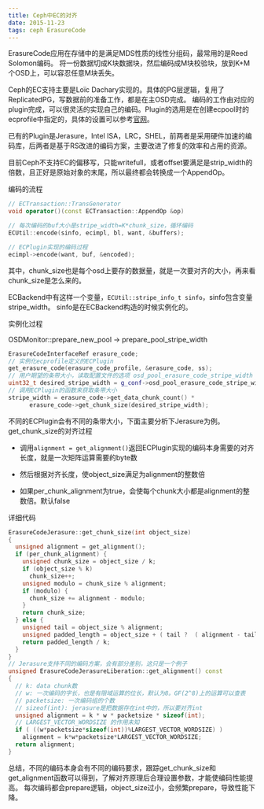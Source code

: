 ```yaml
---
title: Ceph中EC的对齐
date: 2015-11-23
tags: ceph ErasureCode
---
```


ErasureCode应用在存储中的是满足MDS性质的线性分组码，最常用的是Reed Solomon编码。 将一份数据切成K块数据块，然后编码成M块校验块，放到K+M个OSD上，可以容忍任意M块丢失。

Ceph的EC支持主要是Loïc Dachary实现的。具体的PG层逻辑，复用了ReplicatedPG，写数据前的准备工作，都是在主OSD完成。
编码的工作由对应的plugin完成，可以很灵活的实现自己的编码。Plugin的选用是在创建ecpool时的ecprofile中指定的，具体的设置可以参考[官网](http://docs.ceph.com/docs/master/rados/operations/erasure-code/)。

已有的Plugin是Jerasure，Intel ISA，LRC，SHEL，前两者是采用硬件加速的编码库，后两者是基于RS改进的编码方案，主要改进了修复的效率和占用的资源。

<!--more-->

目前Ceph不支持EC的偏移写，只能writefull，或者offset要满足是strip_width的倍数，且正好是原始对象的末尾，所以最终都会转换成一个AppendOp。

编码的流程

```C++
// ECTransaction::TransGenerator
void operator()(const ECTransaction::AppendOp &op)

// 每次编码的buf大小是stripe_width=K*chunk_size，循环编码
ECUtil::encode(sinfo, ecimpl, bl, want, &buffers);

// ECPlugin实现的编码过程
ecimpl->encode(want, buf, &encoded);
```

其中，chunk_size也是每个osd上要存的数据量，就是一次要对齐的大小，再来看chunk_size是怎么来的。

ECBackend中有这样一个变量，`ECUtil::stripe_info_t sinfo`，sinfo包含变量stripe_width。
sinfo是在ECBackend构造的时候实例化的。

实例化过程

OSDMonitor::prepare_new_pool -> prepare_pool_stripe_width

```c++
ErasureCodeInterfaceRef erasure_code;
// 实例化ecprofile定义的ECPlugin
get_erasure_code(erasure_code_profile, &erasure_code, ss);
// 用户期望的条带大小，读取配置文件的选项 osd_pool_erasure_code_stripe_width
uint32_t desired_stripe_width = g_conf->osd_pool_erasure_code_stripe_width;
// 调用ECPlugin的函数来获取条带大小
stripe_width = erasure_code->get_data_chunk_count() *
      erasure_code->get_chunk_size(desired_stripe_width);
```

不同的ECPlugin会有不同的条带大小，下面主要分析下Jerasure为例。get_chunk_size的对齐过程

* 调用`alignment = get_alignment()`返回ECPlugin实现的编码本身需要的对齐长度，就是一次矩阵运算需要的byte数

* 然后根据对齐长度，使object_size满足为alignment的整数倍

* 如果per_chunk_alignment为true，会使每个chunk大小都是alignment的整数倍。默认false

详细代码

```c++
ErasureCodeJerasure::get_chunk_size(int object_size)
{
  unsigned alignment = get_alignment();
  if (per_chunk_alignment) {
    unsigned chunk_size = object_size / k;
    if (object_size % k)
      chunk_size++;
    unsigned modulo = chunk_size % alignment;
    if (modulo) {
      chunk_size += alignment - modulo;
    }
    return chunk_size;
  } else {
    unsigned tail = object_size % alignment;
    unsigned padded_length = object_size + ( tail ?  ( alignment - tail ) : 0 );
    return padded_length / k;
  }
}
// Jerasure支持不同的编码方案，会有部分差别，这只是一个例子
unsigned ErasureCodeJerasureLiberation::get_alignment() const
{
  // k: data chunk数
  // w: 一次编码的字长，也是有限域运算的位长，默认为8。GF(2^8)上的运算可以查表
  // packetsize: 一次编码组的个数
  // sizeof(int): jerasure是把数据存在int中的，所以要对齐int
  unsigned alignment = k * w * packetsize * sizeof(int);
  // LARGEST_VECTOR_WORDSIZE 的作用未知
  if ( ((w*packetsize*sizeof(int))%LARGEST_VECTOR_WORDSIZE) )
    alignment = k*w*packetsize*LARGEST_VECTOR_WORDSIZE;
  return alignment;
}
```

总结，不同的编码本身会有不同的编码要求，跟踪get_chunk_size和get_alignment函数可以得到，了解对齐原理后合理设置参数，才能使编码性能提高。
每次编码都会prepare逻辑，object_size过小，会频繁prepare，导致性能下降。

